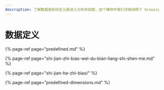 ```yaml
---
description: 了解数据是如何定义是进入分析的前提，这个模块中我们详细说明了 GrowingIO 数据模型。
---
```


# 数据定义

{% page-ref page="predefined.md" %}

{% page-ref page="shi-jian-zhi-biao-wei-du-bian-liang-shi-shen-me.md" %}

{% page-ref page="shi-jian-he-zhi-biao/" %}

{% page-ref page="predefined-dimensions.md" %}

  


